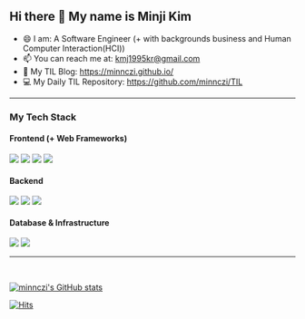 ## Hi there 👋 My name is Minji Kim   

- 😄  I am: A Software Engineer (+ with backgrounds business and Human Computer Interaction(HCI))
- 📫  You can reach me at: kmj1995kr@gmail.com
- 💬  My TIL Blog: https://minnczi.github.io/
- 💻  My Daily TIL Repository: https://github.com/minnczi/TIL

<hr>

### My Tech Stack
#### Frontend (+ Web Frameworks)
<p>
  <img src="https://img.shields.io/badge/javascript%20-%23F7DF1E.svg?&style=for-the-badge&logo=javascript&logoColor=black"/>
  <img src="https://img.shields.io/badge/html5%20-%23E34F26.svg?&style=for-the-badge&logo=HTML5&logoColor=white"/>
  <img src="https://img.shields.io/badge/css3%20-%231572B6.svg?&style=for-the-badge&logo=css3&logoColor=white"/>
  <img src="https://img.shields.io/badge/vue.js%20-%2341B883.svg?&style=for-the-badge&logo=vue.js&logoColor=white"/>
</p>

#### Backend 
<p>
  <img src="https://img.shields.io/badge/python%20-%233776AB.svg?&style=for-the-badge&logo=python&logoColor=white"/>
  <img src="https://img.shields.io/badge/java%20-%235382A1.svg?&style=for-the-badge&logo=java&logoColor=white"/>
  <img src="https://img.shields.io/badge/Django-%23092E20.svg?&style=for-the-badge&logo=Django&logoColor=white"/>
</p>

#### Database & Infrastructure
<p>
  <img src="https://img.shields.io/badge/Amazon_AWS-%23232F3E.svg?&style=for-the-badge&logo=amazonaws&logoColor=white" />
  <img src="https://img.shields.io/badge/SQL-%23232F3E.svg?&style=for-the-badge&logo=mysql&logoColor=white" />
</p>

<hr>

<br>

[![minnczi's GitHub stats](https://github-readme-stats.vercel.app/api?username=minnczi&count_private=true&show_icons=true&theme=omni)](https://github.com/anuraghazra/github-readme-stats)

[![Hits](https://hits.seeyoufarm.com/api/count/incr/badge.svg?url=https%3A%2F%2Fgithub.com%2Fzzerii%2Fhit-counter&count_bg=%2347A3FF&title_bg=%23D49CFF&icon=&icon_color=%23E7E7E7&title=hits&edge_flat=false)](https://hits.seeyoufarm.com)

<!--
**minnczi/minnczi** is a ✨ _special_ ✨ repository because its `README.md` (this file) appears on your GitHub profile.

Here are some ideas to get you started:

- 🔭 I’m currently working on ...
- 🌱 I’m currently learning ...
- 👯 I’m looking to collaborate on ...
- 🤔 I’m looking for help with ...
- 💬 Ask me about ...
- 📫 How to reach me: ...
- 😄 Pronouns: ...
- ⚡ Fun fact: ...
-->
